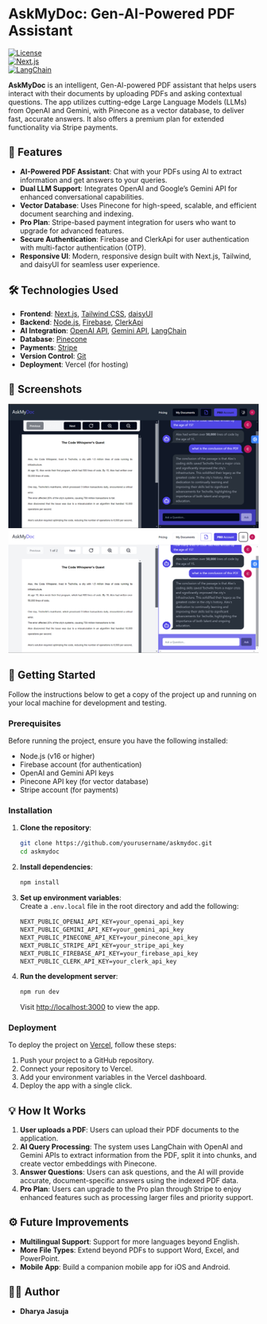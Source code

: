 # AskMyDoc: Gen-AI-Powered PDF Assistant

[![License](https://img.shields.io/badge/License-MIT-blue.svg)](LICENSE)  
[![Next.js](https://img.shields.io/badge/Next.js-Framework-blue)](https://nextjs.org/)  
[![LangChain](https://img.shields.io/badge/LangChain-AI%20powered-brightgreen)](https://langchain.com/)

**AskMyDoc** is an intelligent, Gen-AI-powered PDF assistant that helps users interact with their documents by uploading PDFs and asking contextual questions. The app utilizes cutting-edge Large Language Models (LLMs) from OpenAI and Gemini, with Pinecone as a vector database, to deliver fast, accurate answers. It also offers a premium plan for extended functionality via Stripe payments.

## 🚀 Features

- **AI-Powered PDF Assistant**: Chat with your PDFs using AI to extract information and get answers to your queries.
- **Dual LLM Support**: Integrates OpenAI and Google’s Gemini API for enhanced conversational capabilities.
- **Vector Database**: Uses Pinecone for high-speed, scalable, and efficient document searching and indexing.
- **Pro Plan**: Stripe-based payment integration for users who want to upgrade for advanced features.
- **Secure Authentication**: Firebase and ClerkApi for user authentication with multi-factor authentication (OTP).
- **Responsive UI**: Modern, responsive design built with Next.js, Tailwind, and daisyUI for seamless user experience.
  
## 🛠️ Technologies Used

- **Frontend**: [Next.js](https://nextjs.org/), [Tailwind CSS](https://tailwindcss.com/), [daisyUI](https://daisyui.com/)
- **Backend**: [Node.js](https://nodejs.org/), [Firebase](https://firebase.google.com/), [ClerkApi](https://clerk.dev/)
- **AI Integration**: [OpenAI API](https://openai.com/), [Gemini API](https://ai.google.com/gemini), [LangChain](https://langchain.com/)
- **Database**: [Pinecone](https://www.pinecone.io/)
- **Payments**: [Stripe](https://stripe.com/)
- **Version Control**: [Git](https://git-scm.com/)
- **Deployment**: Vercel (for hosting)

## 📸 Screenshots

![AskMyDoc Screenshot 1](./screenshots/screenshot1.png)
![AskMyDoc Screenshot 2](./screenshots/screenshot2.png)

## 📝 Getting Started

Follow the instructions below to get a copy of the project up and running on your local machine for development and testing.

### Prerequisites

Before running the project, ensure you have the following installed:

- Node.js (v16 or higher)
- Firebase account (for authentication)
- OpenAI and Gemini API keys
- Pinecone API key (for vector database)
- Stripe account (for payments)

### Installation

1. **Clone the repository**:
   ```bash
   git clone https://github.com/yourusername/askmydoc.git
   cd askmydoc
   ```

2. **Install dependencies**:
   ```bash
   npm install
   ```

3. **Set up environment variables**:  
   Create a `.env.local` file in the root directory and add the following:

   ```env
   NEXT_PUBLIC_OPENAI_API_KEY=your_openai_api_key
   NEXT_PUBLIC_GEMINI_API_KEY=your_gemini_api_key
   NEXT_PUBLIC_PINECONE_API_KEY=your_pinecone_api_key
   NEXT_PUBLIC_STRIPE_API_KEY=your_stripe_api_key
   NEXT_PUBLIC_FIREBASE_API_KEY=your_firebase_api_key
   NEXT_PUBLIC_CLERK_API_KEY=your_clerk_api_key
   ```

4. **Run the development server**:
   ```bash
   npm run dev
   ```

   Visit [http://localhost:3000](http://localhost:3000) to view the app.

### Deployment

To deploy the project on [Vercel](https://vercel.com/), follow these steps:

1. Push your project to a GitHub repository.
2. Connect your repository to Vercel.
3. Add your environment variables in the Vercel dashboard.
4. Deploy the app with a single click.

## 💡 How It Works

1. **User uploads a PDF**: Users can upload their PDF documents to the application.
2. **AI Query Processing**: The system uses LangChain with OpenAI and Gemini APIs to extract information from the PDF, split it into chunks, and create vector embeddings with Pinecone.
3. **Answer Questions**: Users can ask questions, and the AI will provide accurate, document-specific answers using the indexed PDF data.
4. **Pro Plan**: Users can upgrade to the Pro plan through Stripe to enjoy enhanced features such as processing larger files and priority support.

## ⚙️ Future Improvements

- **Multilingual Support**: Support for more languages beyond English.
- **More File Types**: Extend beyond PDFs to support Word, Excel, and PowerPoint.
- **Mobile App**: Build a companion mobile app for iOS and Android.

## 🧑‍💻 Author

- **Dharya Jasuja**  
